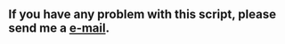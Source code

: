 ## If you have any problem with this script, please send me a [e-mail](mailto:louis.simeon@gmx.fr).
